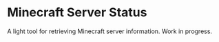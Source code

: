 # Minecraft Server Status
A light tool for retrieving Minecraft server information. Work in progress.
